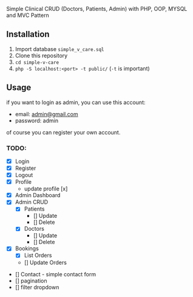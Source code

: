 Simple Clinical CRUD (Doctors, Patients, Admin) with PHP, OOP, MYSQL and MVC Pattern

## Installation

1. Import database `simple_v_care.sql`
2. Clone this repository
3. `cd simple-v-care`
4. `php -S localhost:<port> -t public/` (`-t` is important)

## Usage

if you want to login as admin, you can use this account:

- email: admin@gmail.com
- password: admin

of course you can register your own account.

### TODO:

- [x] Login
- [x] Register
- [x] Logout
- [x] Profile
  - update profile [x]
- [x] Admin Dashboard
- [x] Admin CRUD
  - [x] Patients
    - [] Update
    - [] Delete
  - [x] Doctors
    - [] Update
    - [] Delete
- [x] Bookings
  - [x] List Orders
  - [] Update Orders
- [] Contact - simple contact form
- [] pagination
- [] filter dropdown
